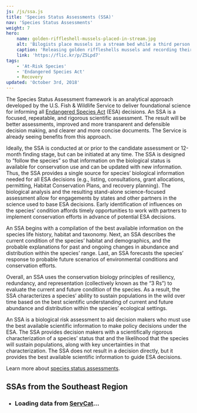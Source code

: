 ```yaml
---
js: /js/ssa.js
title: 'Species Status Assessments (SSA)'
nav: 'Species Status Assessments'
weight: 7
hero:
    name: golden-riffleshell-mussels-placed-in-stream.jpg
    alt: 'Bilogists place mussels in a stream bed while a third person records information in a notebook.'
    caption: 'Releasing golden riffleshells mussels and recording their location. Photo by Gary Peeples, USFWS.'
    link: 'https://flic.kr/p/Z5Lpd7'
tags:
    - 'At-Risk Species'
    - 'Endangered Species Act'
    - Recovery
updated: 'October 3rd, 2018'
---
```


The Species Status Assessment framework is an analytical approach developed by the U.S. Fish & Wildlife Service to deliver foundational science for informing all [Endangered Species Act](/endangered-species-act) (ESA) decisions. An SSA is a focused, repeatable, and rigorous scientific assessment. The result will be better assessments, improved and more transparent and defensible decision making, and clearer and more concise documents. The Service is already seeing benefits from this approach.

Ideally, the SSA is conducted at or prior to the candidate assessment or 12-month finding stage, but can be initiated at any time. The SSA is designed to “follow the species” so that information on the biological status is available for conservation use and can be updated with new information. Thus, the SSA provides a single source for species’ biological information needed for all ESA decisions (e.g., listing, consultations, grant allocations, permitting, Habitat Conservation Plans, and recovery planning). The biological analysis and the resulting stand-alone science-focused assessment allow for engagements by states and other partners in the science used to base ESA decisions. Early identification of influences on the species’ condition affords timely opportunities to work with partners to implement conservation efforts in advance of potential ESA decisions.

An SSA begins with a compilation of the best available information on the species life history, habitat and taxonomy. Next, an SSA describes the current condition of the species’ habitat and demographics, and the probable explanations for past and ongoing changes in abundance and distribution within the species’ range. Last, an SSA forecasts the species’ response to probable future scenarios of environmental conditions and conservation efforts.

Overall, an SSA uses the conservation biology principles of resiliency, redundancy, and representation (collectively known as the “3 Rs”) to evaluate the current and future condition of the species. As a result, the SSA characterizes a species’ ability to sustain populations in the wild over time based on the best scientific understanding of current and future abundance and distribution within the species’ ecological settings.

An SSA is a biological risk assessment to aid decision makers who must use the best available scientific information to make policy decisions under the ESA. The SSA provides decision makers with a scientifically rigorous characterization of a species’ status that and the likelihood that the species will sustain populations, along with key uncertainties in that characterization. The SSA does not result in a decision directly, but it provides the best available scientific information to guide ESA decisions.

Learn more about [species status assessments](https://www.fws.gov/endangered/improving_esa/ssa.html).

## SSAs from the Southeast Region

<ul class="card-list">
  <li class="loading">
    <div class="spinner1">
      <div class="rect1"></div>
      <div class="rect2"></div>
      <div class="rect3"></div>
      <div class="rect4"></div>
      <div class="rect5"></div>
    </div>
    <h3>Loading data from <a href="https://ecos.fws.gov/ServCat/Reference/Profile/75903" target="_blank">ServCat</a>...</h3>
  </li>
</ul>
